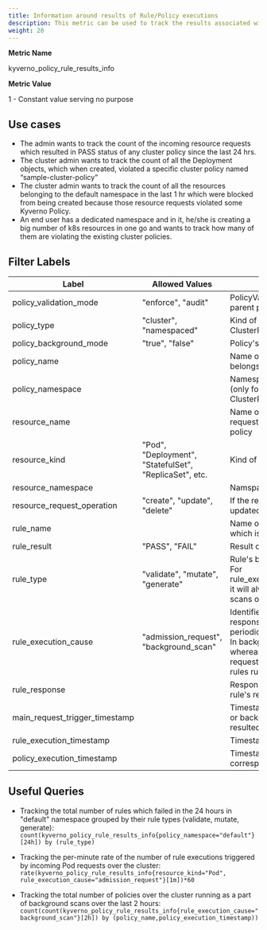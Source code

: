 ```yaml
---
title: Information around results of Rule/Policy executions
description: This metric can be used to track the results associated with the rule executing as a part of incoming resource requests and even background scans.
weight: 20
---
```


**Metric Name**

kyverno_policy_rule_results_info

**Metric Value**

1 - Constant value serving no purpose

## Use cases

* The admin wants to track the count of the incoming resource requests which resulted in PASS status of any cluster policy since the last 24 hrs.
* The cluster admin wants to track the count of all the Deployment objects, which when created, violated a specific cluster policy named “sample-cluster-policy” 
* The cluster admin wants to track the count of all the resources belonging to the default namespace in the last 1 hr which were blocked from being created because those resource requests violated some Kyverno Policy.
* An end user has a dedicated namespace and in it, he/she is creating a big number of k8s resources in one go and wants to track how many of them are violating the existing cluster policies.


## Filter Labels

| Label                             | Allowed Values                                         | Description                                                                                                                                                                                                                               |
| --------------------------------- | ------------------------------------------------------ | ----------------------------------------------------------------------------------------------------------------------------------------------------------------------------------------------------------------------------------------- |
| policy\_validation\_mode          | "enforce", "audit"                                     | PolicyValidationFailure action of the rule's parent policy                                                                                                                                                                               |
| policy\_type                      | "cluster", "namespaced"                                | Kind of the rule's parent policy. Kind: ClusterPolicy or Kind: Policy                                                                                                                                                                     |
| policy\_background\_mode          | "true", "false"                                        | Policy's set background mode                                                                                                                                                                                                              |
| policy\_name                      |                                                        | Name of the policy to which the rule belongs                                                                                                                                                                                              |
| policy\_namespace                 |                                                        | Namespace in which this Policy resides (only for policies with kind: Policy), For ClusterPolicies, this field will be "-"                                                                                                                 |
| resource\_name                    |                                                        | Name of the resource whose incoming request is being evaluated by the above policy                                                                                                                                                        |
| resource\_kind                    | "Pod", "Deployment", "StatefulSet", "ReplicaSet", etc. | Kind of this resource                                                                                                                                                                                                                     |
| resource\_namespace               |                                                        | Namspace in which this resource lies                                                                                                                                                                                                      |
| resource\_request\_operation      | "create", "update", "delete"                           | If the requested resource is being created, updated or deleted.                                                                                                                                                                           |
| rule\_name                        |                                                        | Name of the rule, in the above policy, which is evaluating in this situation                                                                                                                                                              |
| rule\_result                      | "PASS", "FAIL"                                         | Result of the rule's execution                                                                                                                                                                                                            |
| rule\_type                        | "validate", "mutate", "generate"                       | Rule's behaviour type.<br>For rule\_execution\_cause="background\_scan", it will always be "validate" as background scans only run validate rules                                                                                         |
| rule\_execution\_cause            | "admission\_request", "background\_scan"               | Identifies whether the rule is executing in response to an admission request or a periodic background scan.<br>In background scans, only validate rules whereas in the case of admission requests, all validate/mutate/generate rules run |
| rule\_response                    |                                                        | Response message associated with the rule's result                                                                                                                                                                                        |
| main\_request\_trigger\_timestamp |                                                        | Timestamp of the main admission request or background scan in the first place which resulted in the execution of this rule                                                                                                                |
| rule\_execution\_timestamp        |                                                        | Timestamp at which this rule got executed                                                                                                                                                                                                 |
| policy\_execution\_timestamp      |                                                        | Timestamp at which the policy corresponding to this rule got triggered.                                                                                                                                                                   |

## Useful Queries

* Tracking the total number of rules which failed in the 24 hours in "default" namespace grouped by their rule types (validate, mutate, generate):<br>
`count(kyverno_policy_rule_results_info{policy_namespace="default"}[24h]) by (rule_type)`

* Tracking the per-minute rate of the number of rule executions triggered by incoming Pod requests over the cluster:<br>
`rate(kyverno_policy_rule_results_info{resource_kind="Pod", rule_execution_cause="admission_request"}[1m])*60`

* Tracking the total number of policies over the cluster running as a part of background scans over the last 2 hours:<br>
`count(count(kyverno_policy_rule_results_info{rule_execution_cause="background_scan"}[2h]) by (policy_name,policy_execution_timestamp))`